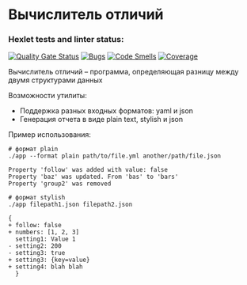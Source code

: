 # Вычислитель отличий

### Hexlet tests and linter status:

[![Quality Gate Status](https://sonarcloud.io/api/project_badges/measure?project=Malcom1986_java-project-lvl2&metric=alert_status)](https://sonarcloud.io/summary/new_code?id=Malcom1986_java-project-lvl2)
[![Bugs](https://sonarcloud.io/api/project_badges/measure?project=Malcom1986_java-project-lvl2&metric=bugs)](https://sonarcloud.io/summary/new_code?id=Malcom1986_java-project-lvl2)
[![Code Smells](https://sonarcloud.io/api/project_badges/measure?project=Malcom1986_java-project-lvl2&metric=code_smells)](https://sonarcloud.io/summary/new_code?id=Malcom1986_java-project-lvl2)
[![Coverage](https://sonarcloud.io/api/project_badges/measure?project=Malcom1986_java-project-lvl2&metric=coverage)](https://sonarcloud.io/summary/new_code?id=Malcom1986_java-project-lvl2)

Вычислитель отличий – программа, определяющая разницу между двумя структурами данных

Возможности утилиты:

* Поддержка разных входных форматов: yaml и json
* Генерация отчета в виде plain text, stylish и json

Пример использования:

```text
# формат plain
./app --format plain path/to/file.yml another/path/file.json

Property 'follow' was added with value: false
Property 'baz' was updated. From 'bas' to 'bars'
Property 'group2' was removed

# формат stylish
./app filepath1.json filepath2.json

{
+ follow: false
+ numbers: [1, 2, 3]
  setting1: Value 1
- setting2: 200
- setting3: true
+ setting3: {key=value}
+ setting4: blah blah
  }
```
